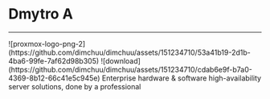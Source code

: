 # Dmytro A
<hr/>
![proxmox-logo-png-2](https://github.com/dimchuu/dimchuu/assets/151234710/53a41b19-2d1b-4ba6-99fe-7af62d98b305) ![download](https://github.com/dimchuu/dimchuu/assets/151234710/cdab6e9f-b7a0-4369-8b12-66c41e5c945e)
Enterprise hardware & software high-availability server solutions, done by a professional

